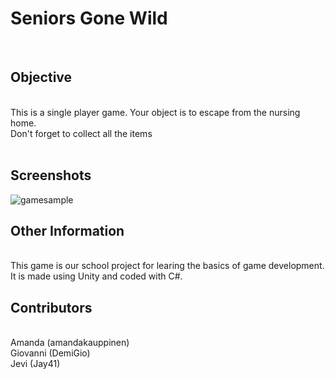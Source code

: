 # Seniors Gone Wild
<br/>

## Objective
<br>
This is a single player game. Your object is to escape from the nursing home. <br>
Don't forget to collect all the items<br>
<br>

## Screenshots
![gamesample](https://user-images.githubusercontent.com/33485663/37272245-c3c9d824-25de-11e8-8788-5cd328bd9c7c.PNG)

## Other Information
<br>
This game is our school project for learing the basics of game development. It is made using Unity and coded with C#.
<br>

## Contributors

<br>
Amanda (amandakauppinen)
<br>
Giovanni (DemiGio)
<br>
Jevi (Jay41)

